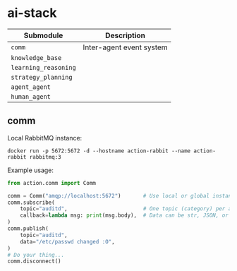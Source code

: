 # ai-stack

| Submodule            | Description              |
| -------------------- | ------------------------ |
| `comm`               | Inter-agent event system |
| `knowledge_base`     |                          |
| `learning_reasoning` |                          |
| `strategy_planning`  |                          |
| `agent_agent`        |                          |
| `human_agent`        |                          |

## comm

Local RabbitMQ instance:

```shell
docker run -p 5672:5672 -d --hostname action-rabbit --name action-rabbit rabbitmq:3
```

Example usage:

```python
from action.comm import Comm

comm = Comm("amqp://localhost:5672")       # Use local or global instance url
comm.subscribe(
    topic="auditd",                        # One topic (category) per agent
    callback=lambda msg: print(msg.body),  # Data can be str, JSON, or pickle
)
comm.publish(
    topic="auditd",                 
    data="/etc/passwd changed :O",
)
# Do your thing...
comm.disconnect()
```
